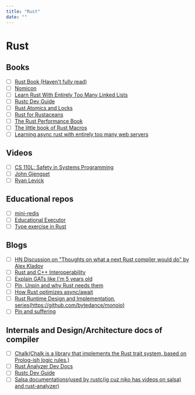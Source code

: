 ```yaml
---
title: "Rust"
date: ""
---
```


# Rust

## Books

- [ ] [Rust Book (Haven't fully read)](https://doc.rust-lang.org/book/)
- [ ] [Nomicon](https://doc.rust-lang.org/nomicon/)
- [ ] [Learn Rust With Entirely Too Many Linked Lists](https://rust-unofficial.github.io/too-many-lists/index.html)
- [ ] [Rustc Dev Guide](https://rustc-dev-guide.rust-lang.org/index.html)
- [ ] [Rust Atomics and Locks](https://marabos.nl/atomics/)
- [ ] [Rust for Rustaceans](https://nostarch.com/rust-rustaceans)
- [ ] [The Rust Performance Book](https://nnethercote.github.io/perf-book/introduction.html)
- [ ] [The little book of Rust Macros](https://danielkeep.github.io/tlborm/book/index.html)
- [ ] [Learning async rust with entirely too many web servers](https://ibraheem.ca/posts/too-many-web-servers/?s=08)

## Videos

- [ ] [CS 110L: Safety in Systems Programming](https://reberhardt.com/cs110l/spring-2020/)
- [ ] [John Gjengset](https://www.youtube.com/c/JonGjengset/about)
- [ ] [Ryan Levick](https://www.youtube.com/c/RyanLevicksVideos)

## Educational repos

- [ ] [mini-redis](https://github.com/tokio-rs/mini-redis/)
- [ ] [Educational Executor](https://github.com/mgattozzi/whorl)
- [ ] [Type exercise in Rust](https://github.com/skyzh/type-exercise-in-rust)

## Blogs

- [ ] [HN Discussion on "Thoughts on what a next Rust compiler would do" by Alex Kladov](https://news.ycombinator.com/item?id=34537969)
- [ ] [Rust and C++ Interoperability](https://news.ycombinator.com/item?id=33590308)
- [ ] [Explain GATs like I'm 5 years old](https://news.ycombinator.com/item?id=33504650)
- [ ] [Pin, Unpin and why Rust needs them](https://blog.cloudflare.com/pin-and-unpin-in-rust/?s=08)
- [ ] [How Rust optimizes async/await](https://tmandry.gitlab.io/blog/posts/optimizing-await-1/)
- [ ] [Rust Runtime Design and Implementation, series(https://github.com/bytedance/monoio)](https://en.ihcblog.com/rust-runtime-design-1/)
- [ ] [Pin and suffering](https://fasterthanli.me/articles/pin-and-suffering?s=08)

## Internals and Design/Architecture docs of compiler

- [ ] [Chalk(Chalk is a library that implements the Rust trait system, based on Prolog-ish logic rules.)](https://github.com/rust-lang/chalk)
- [ ] [Rust Analyzer Dev Docs](https://github.com/rust-lang/rust-analyzer/tree/master/docs/dev)
- [ ] [Rustc Dev Guide](https://rustc-dev-guide.rust-lang.org/index.html)
- [ ] [Salsa documentations(used by rustc(ig cuz niko has videos on salsa) and rust-analyzer)](https://salsa-rs.github.io/salsa/about_salsa.html)
